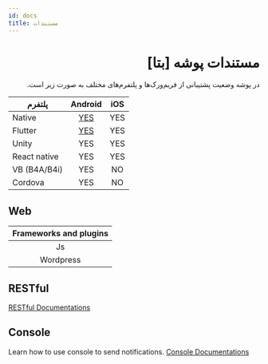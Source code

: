 ```yaml
---
id: docs
title: مستندات
---
```


<div dir='rtl'>

# مستندات پوشه [بتا]

در پوشه وضعیت پشتیبانی از فریم‌ورک‌ها و پلتفرم‌های مختلف به صورت زیر است.

</div>

|پلتفرم|Android|iOS|
|----|:----:|:----:|
|Native|[YES](android-studio/studio-intro)|YES|
|Flutter|[YES](flutter/flutter-intro)|YES|
|Unity|YES|YES|
|React native|YES|YES|
|VB (B4A/B4i)|YES|NO|
|Cordova|YES|NO|




## Web

|Frameworks and plugins|
|:-:|
|Js|
|Wordpress|


## RESTful

[RESTful Documentations]()


## Console

Learn how to use console to send notifications.
[Console Documentations]()
